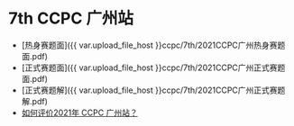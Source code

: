 # 7th CCPC 广州站

- [热身赛题面]({{ var.upload_file_host }}ccpc/7th/2021CCPC广州热身赛题面.pdf)
- [正式赛题面]({{ var.upload_file_host }}ccpc/7th/2021CCPC广州正式赛题面.pdf)
- [正式赛题解]({{ var.upload_file_host }}ccpc/7th/2021CCPC广州正式赛题解.pdf)
- [如何评价2021年 CCPC 广州站？](https://www.zhihu.com/question/498681213)
